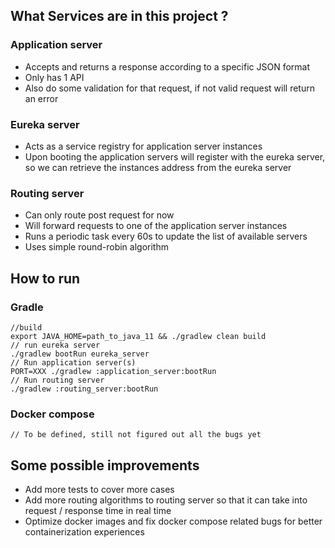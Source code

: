 ## What Services are in this project ?
### Application server
* Accepts and returns a response according to a specific JSON format
* Only has 1 API
* Also do some validation for that request, if not valid request will return an error
### Eureka server
* Acts as a service registry for application server instances
* Upon booting the application servers will register with the eureka server, so we can retrieve the instances address from the eureka server
### Routing server
* Can only route post request for now
* Will forward requests to one of the application server instances
* Runs a periodic task every 60s to update the list of available servers
* Uses simple round-robin algorithm

## How to run
### Gradle
```aidl
//build
export JAVA_HOME=path_to_java_11 && ./gradlew clean build
// run eureka server
./gradlew bootRun eureka_server
// Run application server(s)
PORT=XXX ./gradlew :application_server:bootRun
// Run routing server
./gradlew :routing_server:bootRun
```

### Docker compose
```aidl
// To be defined, still not figured out all the bugs yet
```

## Some possible improvements
* Add more tests to cover more cases
* Add more routing algorithms to routing server so that it can take into request / response time in real time
* Optimize docker images and fix docker compose related bugs for better containerization experiences